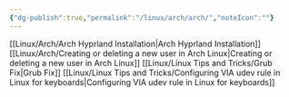 ```yaml
---
{"dg-publish":true,"permalink":"/linux/arch/arch/","noteIcon":""}
---
```


[[Linux/Arch/Arch Hyprland Installation\|Arch Hyprland Installation]]
[[Linux/Arch/Creating or deleting a new user in Arch Linux\|Creating or deleting a new user in Arch Linux]]
[[Linux/Linux Tips and Tricks/Grub Fix\|Grub Fix]]
[[Linux/Linux Tips and Tricks/Configuring VIA udev rule in Linux for keyboards\|Configuring VIA udev rule in Linux for keyboards]]